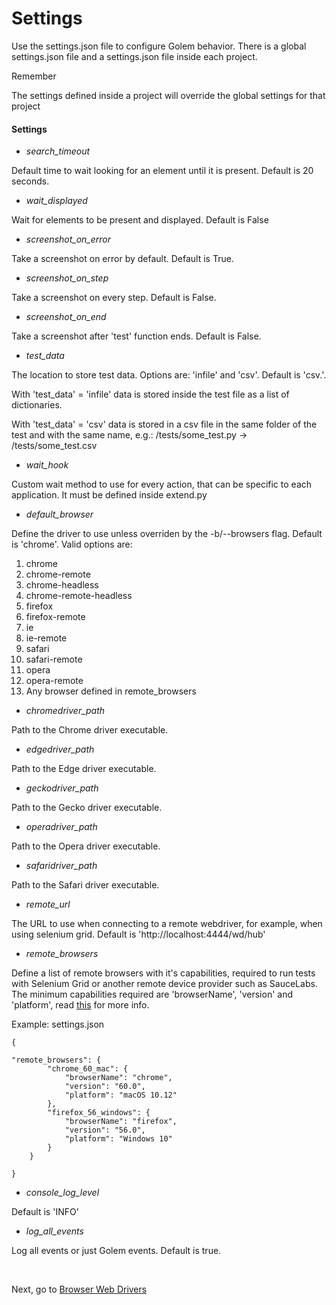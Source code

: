Settings
==================================================

Use the settings.json file to configure Golem behavior. There is a global settings.json file and a settings.json file inside each project.

<div class="admonition note">
    <p class="first admonition-title">Remember</p>
    <p>The settings defined inside a project will override the global settings for that project</p>
</div>

#### Settings


- *search_timeout*

Default time to wait looking for an element until it is present. Default is 20 seconds.

- *wait_displayed*

Wait for elements to be present and displayed. Default is False

- *screenshot_on_error*

Take a screenshot on error by default. Default is True.

- *screenshot_on_step*

Take a screenshot on every step. Default is False.

- *screenshot_on_end*

Take a screenshot after 'test' function ends. Default is False.

- *test_data*

The location to store test data. Options are: 'infile' and 'csv'. Default is 'csv.'. 

With 'test_data' = 'infile'  data is stored inside the test file as a list of dictionaries. 

With 'test_data' = 'csv' data is stored in a csv file in the same folder of the test and with the same name, e.g.: /tests/some_test.py -> /tests/some_test.csv

- *wait_hook*

Custom wait method to use for every action, that can be specific to each application. It must be defined inside extend.py

- *default_browser*

Define the driver to use unless overriden by the -b/--browsers flag. Default is 'chrome'. Valid options are:

1. chrome
2. chrome-remote
3. chrome-headless
4. chrome-remote-headless
5. firefox
6. firefox-remote
7. ie
8. ie-remote
9. safari
10. safari-remote
11. opera
12. opera-remote
13. Any browser defined in remote_browsers

- *chromedriver_path*

Path to the Chrome driver executable.

- *edgedriver_path*

Path to the Edge driver executable.

- *geckodriver_path*

Path to the Gecko driver executable.

- *operadriver_path*

Path to the Opera driver executable.

- *safaridriver_path*

Path to the Safari driver executable.

- *remote_url*

The URL to use when connecting to a remote webdriver, for example, when using selenium grid. Default is 'http://localhost:4444/wd/hub'

- *remote_browsers*

Define a list of remote browsers with it's capabilities, required to run tests with Selenium Grid or another remote device provider such as SauceLabs.
The minimum capabilities required are 'browserName', 'version' and 'platform', read [this](https://github.com/SeleniumHQ/selenium/wiki/DesiredCapabilities) for more info.

Example: settings.json
```
{

"remote_browsers": {
        "chrome_60_mac": {
            "browserName": "chrome",
            "version": "60.0",
            "platform": "macOS 10.12"
        },
        "firefox_56_windows": {
            "browserName": "firefox",
            "version": "56.0",
            "platform": "Windows 10"
        }
    }

}
```

- *console_log_level*

Default is 'INFO'

- *log_all_events*

Log all events or just Golem events. Default is true.

<br>

Next, go to [Browser Web Drivers](browser-web-drivers.html)